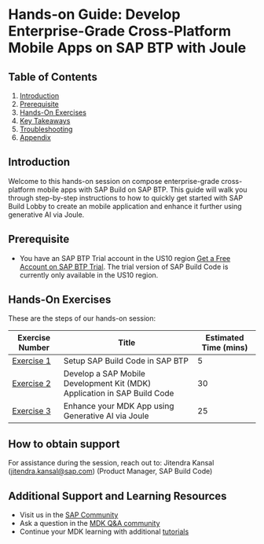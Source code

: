 # Hands-on Guide: Develop Enterprise-Grade Cross-Platform Mobile Apps on SAP BTP with Joule

## Table of Contents

1. [Introduction](#introduction)
2. [Prerequisite](#prerequisite)
4. [Hands-On Exercises](#hands-on-exercises)
5. [Key Takeaways](#key-takeaways)
6. [Troubleshooting](#troubleshooting)
7. [Appendix](#appendix)

## Introduction

Welcome to this hands-on session on compose enterprise-grade cross-platform mobile apps with SAP Build on SAP BTP. This guide will walk you through step-by-step instructions to how to quickly get started with SAP Build Lobby to create an mobile application and enhance it further using generative AI via Joule.

## Prerequisite

- You have an SAP BTP Trial account in the US10 region [Get a Free Account on SAP BTP Trial](https://developers.sap.com/tutorials/hcp-create-trial-account.html). The trial version of SAP Build Code is currently only available in the US10 region.

## Hands-On Exercises

These are the steps of our hands-on session:

| Exercise Number | Title | Estimated Time (mins) |
| ---- | ---- | --- |
| [Exercise 1](./exercises/ex1/README.md) | Setup SAP Build Code in SAP BTP | 5 |
| [Exercise 2](./exercises/ex2/README.md) | Develop a SAP Mobile Development Kit (MDK) Application in SAP Build Code | 30 |
| [Exercise 3](./exercises/ex3/README.md) | Enhance your MDK App using Generative AI via Joule | 25 |

## How to obtain support

For assistance during the session, reach out to:
Jitendra Kansal (<jitendra.kansal@sap.com>) (Product Manager, SAP Build Code)

## Additional Support and Learning Resources

- Visit us in the [SAP Community](https://pages.community.sap.com/topics/mobile-technology)
- Ask a question in the [MDK Q&A community](https://community.sap.com/t5/c-khhcw49343/mobile+development+kit+client/pd-p/73555000100800001081)
- Continue your MDK learning with additional [ tutorials](https://help.sap.com/doc/f53c64b93e5140918d676b927a3cd65b/Cloud/en-US/docs-en/guides/getting-started/mdk/overview.html#tutorials)